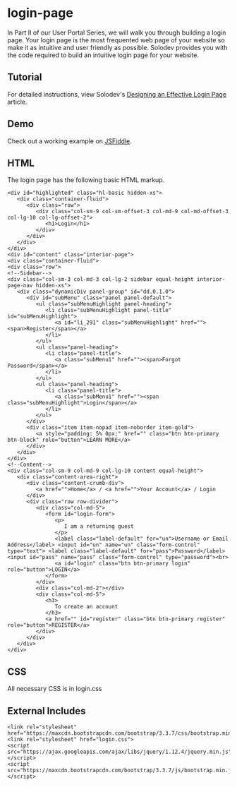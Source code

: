 # login-page
In Part II of our User Portal Series, we will walk you through building a login page. Your login page is the most frequented web page of your website so make it as intuitive and user friendly as possible. Solodev provides you with the code required to build an intuitive login page for your website.

## Tutorial

For detailed instructions, view Solodev's [Designing an Effective Login Page](https://www.solodev.com/blog/web-design/building-an-effective-login-page.stml) article.

## Demo

Check out a working example on [JSFiddle](https://jsfiddle.net/solodev/zu78zywm/).

## HTML

The login page has the following basic HTML markup.
```
<div id="highlighted" class="hl-basic hidden-xs">
   <div class="container-fluid">
      <div class="row">
         <div class="col-sm-9 col-sm-offset-3 col-md-9 col-md-offset-3 col-lg-10 col-lg-offset-2">
            <h1>Login</h1>
         </div>
      </div>
   </div>
</div>
<div id="content" class="interior-page">
<div class="container-fluid">
<div class="row">
<!--Sidebar-->
<div class="col-sm-3 col-md-3 col-lg-2 sidebar equal-height interior-page-nav hidden-xs">
   <div class="dynamicDiv panel-group" id="dd.0.1.0">
      <div id="subMenu" class="panel panel-default">
         <ul class="subMenuHighlight panel-heading">
            <li class="subMenuHighlight panel-title" id="subMenuHighlight">
               <a id="li_291" class="subMenuHighlight" href=""><span>Register</span></a>
            </li>
         </ul>
         <ul class="panel-heading">
            <li class="panel-title">
               <a class="subMenu1" href=""><span>Forgot Password</span></a>
            </li>
         </ul>
         <ul class="panel-heading">
            <li class="panel-title">
               <a class="subMenu1" href=""><span class="subMenuHighlight">Login</span></a>
            </li>
         </ul>
      </div>
      <div class="item item-nopad item-noborder item-gold">
         <a style="padding: 5% 0px;" href="" class="btn btn-primary btn-block" role="button">LEARN MORE</a> 
      </div>
   </div>
</div>
<!--Content-->
<div class="col-sm-9 col-md-9 col-lg-10 content equal-height">
   <div class="content-area-right">
      <div class="content-crumb-div">
         <a href="">Home</a> / <a href="">Your Account</a> / Login
      </div>
      <div class="row row-divider">
         <div class="col-md-5">
            <form id="login-form">
               <p>
                  I am a returning guest
               </p>
               <label class="label-default" for="un">Username or Email Address</label> <input id="un" name="un" class="form-control" type="text"> <label class="label-default" for="pass">Password</label> <input id="pass" name="pass" class="form-control" type="password"><br>
               <a id="login" class="btn btn-primary login" role="button">LOGIN</a> 
            </form>
         </div>
         <div class="col-md-2"></div>
         <div class="col-md-5">
            <h3>
               To create an account
            </h3>
            <a href="" id="register" class="btn btn-primary register" role="button">REGISTER</a>
         </div>
      </div>    
   </div>
</div>
```

## CSS

All necessary CSS is in login.css

## External Includes
```
<link rel="stylesheet" href="https://maxcdn.bootstrapcdn.com/bootstrap/3.3.7/css/bootstrap.min.css">
<link rel="stylesheet" href="login.css">
<script src="https://ajax.googleapis.com/ajax/libs/jquery/1.12.4/jquery.min.js"></script>
<script src="https://maxcdn.bootstrapcdn.com/bootstrap/3.3.7/js/bootstrap.min.js"></script>

```
